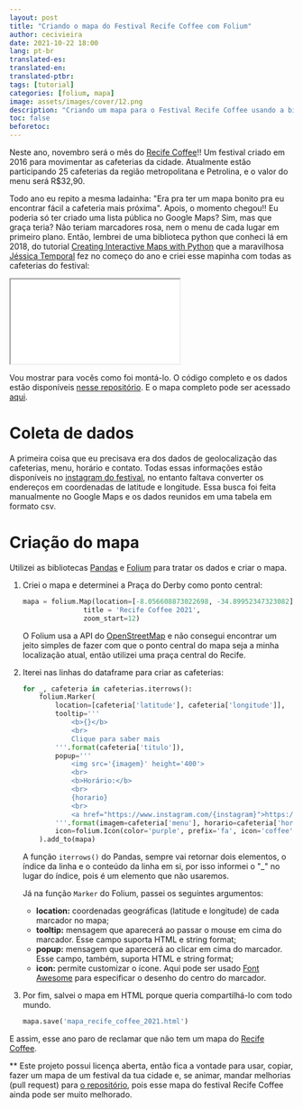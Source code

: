 ```yaml
---
layout: post
title: "Criando o mapa do Festival Recife Coffee com Folium"
author: cecivieira
date: 2021-10-22 18:00
lang: pt-br
translated-es: 
translated-en: 
translated-ptbr: 
tags: [tutorial]
categories: [folium, mapa]
image: assets/images/cover/12.png
description: "Criando um mapa para o Festival Recife Coffee usando a biblioteca Folium."
toc: false
beforetoc: 
---
```

Neste ano, novembro será o mês do [Recife Coffee](https://www.instagram.com/recifecoffeeoficial/)!! Um festival criado em 2016 para movimentar as cafeterias da cidade. Atualmente estão participando 25 cafeterias da região metropolitana e Petrolina, e o valor do menu será R$32,90.

Todo ano eu repito a mesma ladainha: "Era pra ter um mapa bonito pra eu encontrar fácil a cafeteria mais próxima". Apois, o momento chegou!! Eu poderia só ter criado uma lista pública no Google Maps? Sim, mas que graça teria? Não teriam marcadores rosa, nem o menu de cada lugar em primeiro plano. Então, lembrei de uma biblioteca python que conheci lá em 2018, do tutorial [Creating Interactive Maps with Python](https://youtu.be/FdqDgoG-SFM) que a maravilhosa [Jéssica Temporal](https://jtemporal.com/) fez no começo do ano e criei esse mapinha com todas as cafeterias do festival:

<div class="embed-responsive embed-responsive-16by9">
  <iframe class="embed-responsive-item" src="../../assets/images/2021-10-22/mapa_recife_coffee_2021.html" allowfullscreen></iframe>
</div>

Vou mostrar para vocês como foi montá-lo.  O código completo e os dados estão disponíveis [nesse repositório](https://github.com/cecivieira/mapa-recife-coffee). E o mapa completo pode ser acessado [aqui](https://cecivieira.com/assets/images/2021-10-22/mapa_recife_coffee_2021.html).

# Coleta de dados

A primeira coisa que eu precisava era dos dados de geolocalização das cafeterias, menu, horário e contato. Todas essas informações estão disponíveis no [instagram do festival](https://www.instagram.com/recifecoffeeoficial/), no entanto faltava converter os endereços em coordenadas de latitude e longitude. Essa busca foi feita manualmente no Google Maps e os dados reunidos em uma tabela em formato csv.

# Criação do mapa

Utilizei as bibliotecas [Pandas](https://pandas.pydata.org/docs/) e [Folium](https://python-visualization.github.io/folium/index.html) para tratar os dados e criar o mapa.

1. Criei o mapa e determinei a Praça do Derby como ponto central:
   ```python
   mapa = folium.Map(location=[-8.056608873022698, -34.89952347323082], #Praça do Derby
                  title = 'Recife Coffee 2021',
                  zoom_start=12)
   ```
    O Folium usa a API do [OpenStreetMap](https://www.openstreetmap.org/) e não consegui encontrar um jeito simples de fazer com que o ponto central do mapa seja a minha localização atual, então utilizei uma praça central do Recife.

2. Iterei nas linhas do dataframe para criar as cafeterias:
    ```python
    for _, cafeteria in cafeterias.iterrows():    
        folium.Marker(
            location=[cafeteria['latitude'], cafeteria['longitude']],
            tooltip='''
                <b>{}</b>
                <br>
                Clique para saber mais
            '''.format(cafeteria['titulo']),
            popup='''
                <img src='{imagem}' height='400'> 
                <br> 
                <b>Horário:</b>
                <br>
                {horario}
                <br>
                <a href="https://www.instagram.com/{instagram}">https://www.instagram.com/{instagram}</a>
            '''.format(imagem=cafeteria['menu'], horario=cafeteria['horario'], instagram=cafeteria['instagram']),
            icon=folium.Icon(color='purple', prefix='fa', icon='coffee')
        ).add_to(mapa)
    ```
    A função `iterrows()` do Pandas, sempre vai retornar dois elementos, o índice da linha e o conteúdo da linha em si, por isso informei o "_" no lugar do índice, pois é um elemento que não usaremos.

    Já na função `Marker` do Folium, passei os seguintes argumentos:
    - **location:** coordenadas geográficas (latitude e longitude) de cada marcador no mapa;
    - **tooltip:** mensagem que aparecerá ao passar o mouse em cima do marcador. Esse campo suporta HTML e string format;
    - **popup:** mensagem que aparecerá ao clicar em cima do marcador. Esse campo, também, suporta HTML e string format;
    - **icon:** permite customizar o ícone. Aqui pode ser usado [Font Awesome](https://fontawesome.com/) para especificar o desenho do centro do marcador.

3. Por fim, salvei o mapa em HTML porque queria compartilhá-lo com todo mundo.
   ```python
   mapa.save('mapa_recife_coffee_2021.html')
   ```

E assim, esse ano paro de reclamar que não tem um mapa do [Recife Coffee](https://www.instagram.com/recifecoffeeoficial/).

** Este projeto possui licença aberta, então fica a vontade para usar, copiar, fazer um mapa de um festival da tua cidade e, se animar, mandar melhorias (pull request) para [o repositório](https://github.com/cecivieira/mapa-recife-coffee), pois esse mapa do festival Recife Coffee ainda pode ser muito melhorado.